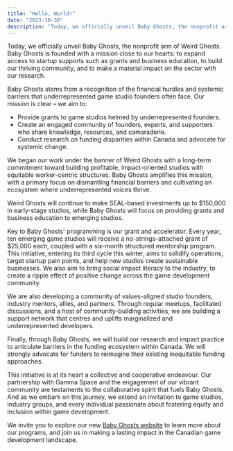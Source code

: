 ```yaml
---
title: "Hello, World!"
date: "2023-10-30"
description: "Today, we officially unveil Baby Ghosts, the nonprofit arm of Weird Ghosts. Baby Ghosts is founded with a mission close to our hearts: to expand access to startup supports such as grants and business education, to build our thriving community, and to make a material impact on the sector with our research."
---
```


Today, we officially unveil Baby Ghosts, the nonprofit arm of Weird Ghosts. Baby Ghosts is founded with a mission close to our hearts: to expand access to startup supports such as grants and business education, to build our thriving community, and to make a material impact on the sector with our research.

Baby Ghosts stems from a recognition of the financial hurdles and systemic barriers that underrepresented game studio founders often face. Our mission is clear – we aim to:

- Provide grants to game studios helmed by underrepresented founders.
- Create an engaged community of founders, experts, and supporters who share knowledge, resources, and camaraderie.
- Conduct research on funding disparities within Canada and advocate for systemic change.

We began our work under the banner of Weird Ghosts with a long-term commitment toward building profitable, impact-oriented studios with equitable worker-centric structures. Baby Ghosts amplifies this mission, with a primary focus on dismantling financial barriers and cultivating an ecosystem where underrepresented voices thrive.

Weird Ghosts will continue to make SEAL-based investments up to $150,000 in early-stage studios, while Baby Ghosts will focus on providing grants and business education to emerging studios.

Key to Baby Ghosts' programming is our grant and accelerator. Every year, ten emerging game studios will receive a no-strings-attached grant of $25,000 each, coupled with a six-month structured mentorship program. This initiative, entering its third cycle this winter, aims to solidify operations, target startup pain points, and help new studios create sustainable businesses. We also aim to bring social impact literacy to the industry, to create a ripple effect of positive change across the game development community.

We are also developing a community of values-aligned studio founders, industry mentors, allies, and partners. Through regular meetups, facilitated discussions, and a host of community-building activities, we are building a support network that centres and uplifts marginalized and underrepresented developers. 

Finally, through Baby Ghosts, we will build our research and impact practice to articulate barriers in the funding ecosystem within Canada. We will strongly advocate for funders to reimagine their existing inequitable funding approaches.

This initiative is at its heart a collective and cooperative endeavour. Our partnership with Gamma Space and the engagement of our vibrant community are testaments to the collaborative spirit that fuels Baby Ghosts. And as we embark on this journey, we extend an invitation to game studios, industry groups, and every individual passionate about fostering equity and inclusion within game development.

We invite you to explore our new [Baby Ghosts website](https://babyghosts.fund) to learn more about our programs, and join us in making a lasting impact in the Canadian game development landscape.
